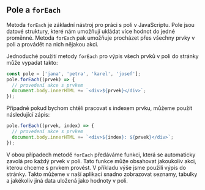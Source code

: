 ## Pole a `forEach`

Metoda `forEach` je základní nástroj pro práci s poli v JavaScriptu. Pole jsou datové struktury, které nám umožňují ukládat více hodnot do jedné proměnné. Metoda `forEach` pak umožňuje procházet přes všechny prvky v poli a provádět na nich nějakou akci.

Jednoduché použití metody `forEach` pro výpis všech prvků v poli do stránky může vypadat takto:

```js
const pole = ['jana', 'petra', 'karel', 'josef'];
pole.forEach((prvek) => {
  // provedení akce s prvkem
  document.body.innerHTML += `<div>${prvek}</div>`;
});
```

Případně pokud bychom chtěli pracovat s indexem prvku, můžeme použít následující zápis:

```js
pole.forEach((prvek, index) => {
  // provedení akce s prvkem
  document.body.innerHTML += `<div>${index}: ${prvek}</div>`;
});
```

V obou případech metodě `forEach` předáváme funkci, která se automaticky zavolá pro každý prvek v poli. Tato funkce může obsahovat jakoukoliv akci, kterou chceme s prvkem provést. V příkladu výše jsme použili výpis do stránky. Takto můžeme v naší aplikaci snadno zobrazovat seznamy, tabulky a jakékoliv jiná data uložená jako hodnoty v poli.
